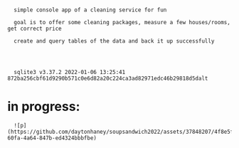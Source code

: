 #

      simple console app of a cleaning service for fun

      goal is to offer some cleaning packages, measure a few houses/rooms, get correct price

      create and query tables of the data and back it up successfully




      sqlite3 v3.37.2 2022-01-06 13:25:41 872ba256cbf61d9290b571c0e6d82a20c224ca3ad82971edc46b29818d5dalt

# in progress:

      ![p](https://github.com/daytonhaney/soupsandwich2022/assets/37848207/4f8e5f02-60fa-4a64-847b-ed4324bbbfbe)
